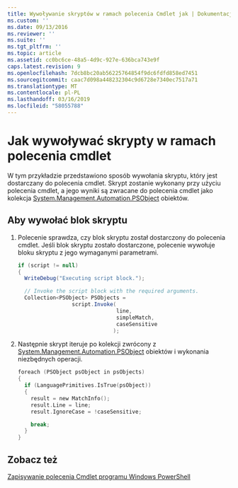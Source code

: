 ```yaml
---
title: Wywoływanie skryptów w ramach polecenia Cmdlet jak | Dokumentacja firmy Microsoft
ms.custom: ''
ms.date: 09/13/2016
ms.reviewer: ''
ms.suite: ''
ms.tgt_pltfrm: ''
ms.topic: article
ms.assetid: cc0bc6ce-48a5-4d9c-927e-636bca743e9f
caps.latest.revision: 9
ms.openlocfilehash: 7dcb8bc20ab56225764854f9dc6fdfd858ed7451
ms.sourcegitcommit: caac7d098a448232304c9d6728e7340ec7517a71
ms.translationtype: MT
ms.contentlocale: pl-PL
ms.lasthandoff: 03/16/2019
ms.locfileid: "58055788"
---
```

# <a name="how-to-invoke-scripts-within-a-cmdlet"></a>Jak wywoływać skrypty w ramach polecenia cmdlet

W tym przykładzie przedstawiono sposób wywołania skryptu, który jest dostarczany do polecenia cmdlet. Skrypt zostanie wykonany przy użyciu polecenia cmdlet, a jego wyniki są zwracane do polecenia cmdlet jako kolekcja [System.Management.Automation.PSObject](/dotnet/api/System.Management.Automation.PSObject) obiektów.

## <a name="to-invoke-a-script-block"></a>Aby wywołać blok skryptu

1. Polecenie sprawdza, czy blok skryptu został dostarczony do polecenia cmdlet. Jeśli blok skryptu zostało dostarczone, polecenie wywołuje bloku skryptu z jego wymaganymi parametrami.

    ```csharp
    if (script != null)
    {
      WriteDebug("Executing script block.");

      // Invoke the script block with the required arguments.
      Collection<PSObject> PSObjects =
                     script.Invoke(
                                   line,
                                   simpleMatch,
                                   caseSensitive
                                  );
    ```

2. Następnie skrypt iteruje po kolekcji zwrócony z [System.Management.Automation.PSObject](/dotnet/api/System.Management.Automation.PSObject) obiektów i wykonania niezbędnych operacji.

    ```c
    foreach (PSObject psObject in psObjects)
    {
      if (LanguagePrimitives.IsTrue(psObject))
      {
        result = new MatchInfo();
        result.Line = line;
        result.IgnoreCase = !caseSensitive;

        break;
      }
    }

    ```

## <a name="see-also"></a>Zobacz też

[Zapisywanie polecenia Cmdlet programu Windows PowerShell](./writing-a-windows-powershell-cmdlet.md)
